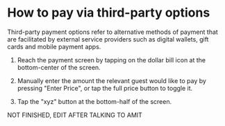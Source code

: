 # How to pay via third-party options

Third-party payment options refer to alternative methods of payment that are facilitated by external service providers such as digital wallets, gift cards and mobile payment apps. 

1. Reach the payment screen by tapping on the dollar bill icon at the bottom-center of the screen.

2. Manually enter the amount the relevant guest would like to pay by pressing "Enter Price", or tap the full price button to toggle it. 

3. Tap the "xyz" button at the bottom-half of the screen.


NOT FINISHED, EDIT AFTER TALKING TO AMIT